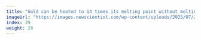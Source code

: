 ```yaml
---
title: "Gold can be heated to 14 times its melting point without melting"
imageUrl: "https://images.newscientist.com/wp-content/uploads/2025/07/23151135/SEI_259864666.jpg?width=788"
index: 29
weight: 29
---
```

